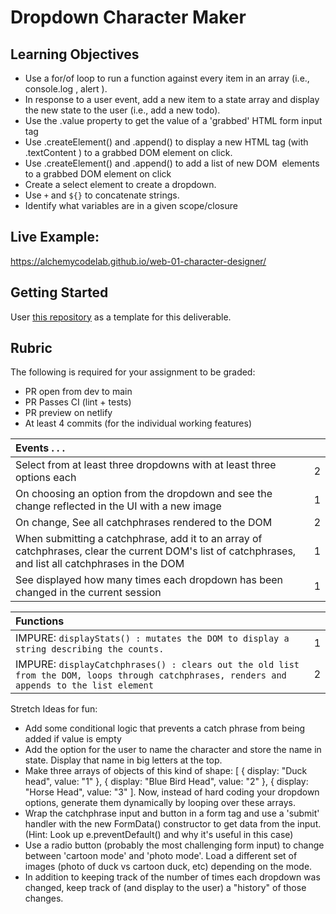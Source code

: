 # Dropdown Character Maker

## Learning Objectives

-   Use a for/of loop to run a function against every item in an array (i.e., console.log , alert ).
-   In response to a user event, add a new item to a state array and display the new state to the user (i.e., add a new todo).
-   Use the .value property to get the value of a 'grabbed' HTML form input tag
-   Use .createElement() and .append() to display a new HTML tag (with .textContent ) to a grabbed DOM element on click.
-   Use .createElement() and .append() to add a list of new DOM  elements to a grabbed DOM element on click
-   Create a select element to create a dropdown.
-   Use `+` and `${}` to concatenate strings.
-   Identify what variables are in a given scope/closure

## Live Example:

https://alchemycodelab.github.io/web-01-character-designer/

## Getting Started

User [this repository](https://github.com/alchemycodelab/half-baked-web-01-character-designer) as a template for this deliverable.

## Rubric

The following is required for your assignment to be graded:

-   PR open from dev to main
-   PR Passes CI (lint + tests)
-   PR preview on netlify
-   At least 4 commits (for the individual working features)

| Events . . .                                                                                                                                          |     |
| :---------------------------------------------------------------------------------------------------------------------------------------------------- | --: |
| Select from at least three dropdowns with at least three options each                                                                                 |   2 |
| On choosing an option from the dropdown and see the change reflected in the UI with a new image                                                       |   1 |
| On change, See all catchphrases rendered to the DOM                                                                                                   |   2 |
| When submitting a catchphrase, add it to an array of catchphrases, clear the current DOM's list of catchphrases, and list all catchphrases in the DOM |   1 |
| See displayed how many times each dropdown has been changed in the current session                                                                    |   1 |

| Functions                                                                                                                                   |     |
| :------------------------------------------------------------------------------------------------------------------------------------------ | --: |
| IMPURE: `displayStats() : mutates the DOM to display a string describing the counts.`                                                       |   1 |
| IMPURE: `displayCatchphrases() : clears out the old list from the DOM, loops through catchphrases, renders and appends to the list element` |   2 |

Stretch Ideas for fun:

-   Add some conditional logic that prevents a catch phrase from being added if value is empty
-   Add the option for the user to name the character and store the name in state. Display that name in big letters at the top.
-   Make three arrays of objects of this kind of shape: [ { display: "Duck head", value: "1" }, { display: "Blue Bird Head", value: "2" }, { display: "Horse Head", value: "3" ]. Now, instead of hard coding your dropdown options, generate them dynamically by looping over these arrays.
-   Wrap the catchphrase input and button in a form tag and use a 'submit' handler with the new FormData() constructor to get data from the input. (Hint: Look up e.preventDefault() and why it's useful in this case)
-   Use a radio button (probably the most challenging form input) to change between 'cartoon mode' and 'photo mode'. Load a different set of images (photo of duck vs cartoon duck, etc) depending on the mode.
-   In addition to keeping track of the number of times each dropdown was changed, keep track of (and display to the user) a "history" of those changes.
